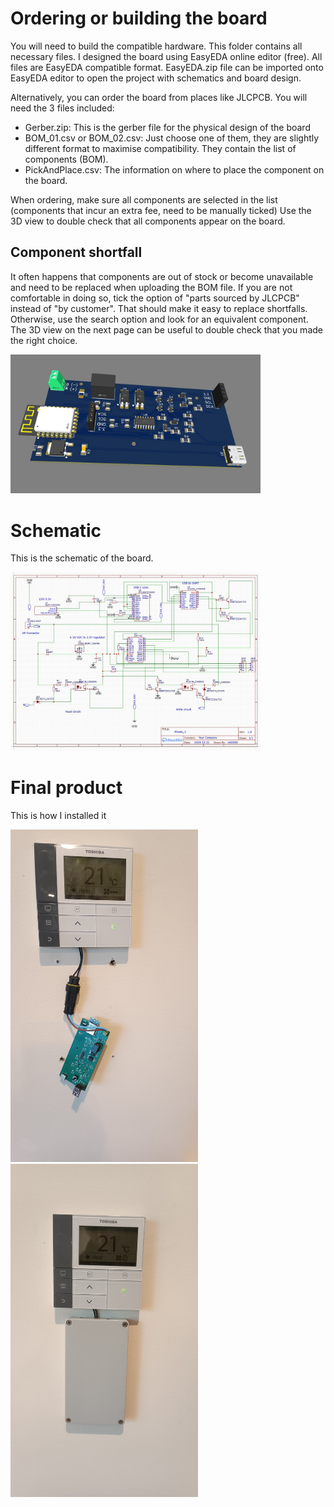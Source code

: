 # Ordering or building the board

You will need to build the compatible hardware. This folder contains all necessary files. I designed the board using EasyEDA online editor (free). All files are EasyEDA compatible format.
EasyEDA.zip file can be imported onto EasyEDA editor to open the project with schematics and board design.

Alternatively, you can order the board from places like JLCPCB. You will need the 3 files included:

  - Gerber.zip: This is the gerber file for the physical design of the board
  - BOM_01.csv or BOM_02.csv: Just choose one of them, they are slightly different format to maximise compatibility. They contain the list of components (BOM).
  - PickAndPlace.csv: The information on where to place the component on the board.

When ordering, make sure all components are selected in the list (components that incur an extra fee, need to be manually ticked)
Use the 3D view to double check that all components appear on the board.


## Component shortfall

It often happens that components are out of stock or become unavailable and need to be replaced when uploading the BOM file. If you are not comfortable in doing so,
tick the option of "parts sourced by JLCPCB" instead of "by customer". That should make it easy to replace shortfalls. Otherwise, use the search option and look for an equivalent component. The 3D view on the next page can be useful to double check that you made the right choice.

<img src="Board.JPG" width="400">


# Schematic

This is the schematic of the board.

<img src="Schematic.JPG" width="400">

# Final product

This is how I installed it

<img src="Final.jpg" width="300">      <img src="Final2.jpg" width="300">



